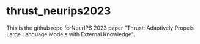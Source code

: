 # thrust_neurips2023
This is the github repo forNeurIPS 2023 paper "Thrust: Adaptively Propels Large Language Models with External Knowledge".

